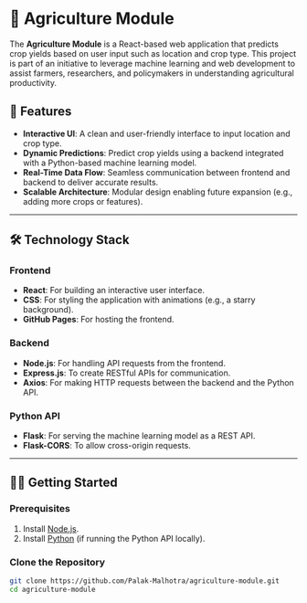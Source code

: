 # 🌾 Agriculture Module

The **Agriculture Module** is a React-based web application that predicts crop yields based on user input such as location and crop type. This project is part of an initiative to leverage machine learning and web development to assist farmers, researchers, and policymakers in understanding agricultural productivity.

## 🚀 Features
- **Interactive UI**: A clean and user-friendly interface to input location and crop type.
- **Dynamic Predictions**: Predict crop yields using a backend integrated with a Python-based machine learning model.
- **Real-Time Data Flow**: Seamless communication between frontend and backend to deliver accurate results.
- **Scalable Architecture**: Modular design enabling future expansion (e.g., adding more crops or features).

---

## 🛠️ Technology Stack
### **Frontend**
- **React**: For building an interactive user interface.
- **CSS**: For styling the application with animations (e.g., a starry background).
- **GitHub Pages**: For hosting the frontend.

### **Backend**
- **Node.js**: For handling API requests from the frontend.
- **Express.js**: To create RESTful APIs for communication.
- **Axios**: For making HTTP requests between the backend and the Python API.

### **Python API**
- **Flask**: For serving the machine learning model as a REST API.
- **Flask-CORS**: To allow cross-origin requests.

---

## 🧑‍💻 Getting Started

### Prerequisites
1. Install [Node.js](https://nodejs.org/).
2. Install [Python](https://www.python.org/) (if running the Python API locally).

### Clone the Repository
```bash
git clone https://github.com/Palak-Malhotra/agriculture-module.git
cd agriculture-module
